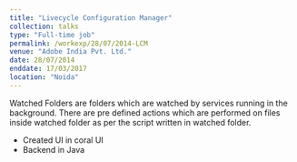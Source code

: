 ```yaml
---
title: "Livecycle Configuration Manager"
collection: talks
type: "Full-time job"
permalink: /workexp/28/07/2014-LCM
venue: "Adobe India Pvt. Ltd."
date: 28/07/2014
enddate: 17/03/2017
location: "Noida"
---
```


Watched Folders are folders which are watched by services running in the background. There are pre defined actions which are performed on files inside watched folder as per the script written in watched folder.

* Created UI in coral UI
* Backend in Java
